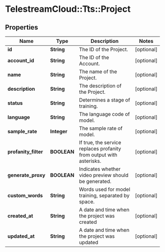# TelestreamCloud::Tts::Project

## Properties
Name | Type | Description | Notes
------------ | ------------- | ------------- | -------------
**id** | **String** | The ID of the Project. | [optional] 
**account_id** | **String** | The ID of the Account. | [optional] 
**name** | **String** | The name of the Project. | [optional] 
**description** | **String** | The description of the Project. | [optional] 
**status** | **String** | Determines a stage of training. | [optional] 
**language** | **String** | The language code of model. | [optional] 
**sample_rate** | **Integer** | The sample rate of model. | [optional] 
**profanity_filter** | **BOOLEAN** | If true, the service replaces profanity from output with asterisks. | [optional] 
**generate_proxy** | **BOOLEAN** | Indicates whether video preview should be generated. | [optional] 
**custom_words** | **String** | Words used for model training, separated by space. | [optional] 
**created_at** | **String** | A date and time when the project was created | [optional] 
**updated_at** | **String** | A date and time when the project was updated | [optional] 


